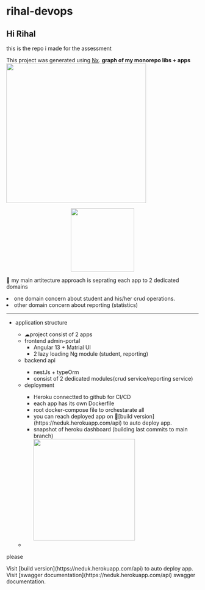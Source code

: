 # rihal-devops
<h2>Hi Rihal</h2>
this is the repo i made for the assessment

This project was generated using [Nx](https://nx.dev).
<b>graph of my monorepo libs + apps</b>
<img src="https://github.com/mojtabaPourmirzaei/rihal-devops/blob/main/rihal/apps/admin-portal/src/assets/project-graph.png" width="366">
<br>
<p style="text-align: center;"><img src="https://raw.githubusercontent.com/nrwl/nx/master/images/nx-logo.png" width="166"></p>

🔎 my main artitecture approach is seprating each app to 2 dedicated domains
<li>
one domain concern about student and his/her crud operations.
  </li>
<li>
other domain concern about reporting (statistics) 
</li>
<hr/>
<ul>
  <li>application structure</li>
  <ul>
<li>☁project consist of 2 apps</li>
  <li>frontend admin-portal
    <ul>
      <li>Angular 13 + Matrial UI</li>
      <li>2 lazy loading Ng module (student, reporting)</li>
    </ul>
  </li>
  <li>backend api</li>
    <ul>
  <li>nestJs + typeOrm</li>
  <li>consist of 2 dedicated modules(crud service/reporting service)</li>
    </ul>
  <li>deployment</li>
    <ul>
  <li>Heroku connectted to github for CI/CD</li>
      <li>each app has its own Dockerfile</li>
      <li>root docker-compose file to orchestarate all</li>
      <li>you can reach deployed app on 🔎[build version](https://neduk.herokuapp.com/api) to auto deploy app. </li>
      <li>snapshot of heroku dashboard (building last commits to main branch)
      <br>
        <img src="https://github.com/mojtabaPourmirzaei/rihal-devops/blob/main/rihal/apps/admin-portal/src/assets/Herokudashboard.png" width="266">
      </li>
      </ul>
  <li></li>
</ul>
</ul>

<p >please</p>
Visit [build version](https://neduk.herokuapp.com/api) to auto deploy app.
<br>
Visit [swagger documentation](https://neduk.herokuapp.com/api)  swagger documentation.


